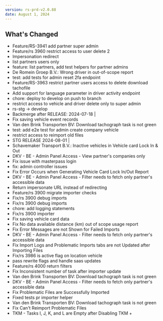 ```yaml
---
version: rs-prd-v2.0.88
date: August 1, 2024
---
```


## What's Changed
* Feature/RS-3941 add partner super admin
* Feature/rs 3960 restrict access to user delete 2
* Impersonation redirect
* list partners users only
* feature: list partners, add test helpers for partner admins
* De Romein Groep B.V.: Wrong driver in out-of-scope report
* test: add tests for admin reset 2fa endpoint
* Feature/RS-3963 restrict partner users access to delete download tachofile
* Add support for language parameter in driver activity endpoint
* chore: deploy to develop on push to branch
* restrict access to vehicle and driver delete only to super admin
* rs-stg -> develop
* Backmerge after RELEASE: 2024-07-18 |
* Fix saving vehicle event records
* Van den Brink Transporten BV: Download tachograph task is not green
* test: add e2e test for admin create company vehicle
* restrict access to reimport old files
* STG RELEASE 2024-08-01 |
* Schavemaker Transport B.V.: Inactive vehicles in Vehicle card Lock In & Out
* DKV - BE - Admin Panel Access - View partner's companies only
* Fix issue with masterpass login
* fix: admin controller issues
* Fix Error Occurs when Generating Vehicle Card Lock In/Out Report
* DKV - BE - Admin Panel Access - Filter needs to fetch only partner's accessible data
* Return impersonate URL instead of redirecting
* Feature/rs 3900 migrate importer checks
* Fix/rs 3900 debug imports
* Fix/rs 3900 debug imports
* chore: add logging statements
* Fix/rs 3900 importer
* Fix saving vehicle card data
* Fix No data available distance (km) out of scope usage report
* Fix Error Messages are not Shown for Failed Imports
* DKV - BE - Admin Panel Access - Filter needs to fetch only partner's accessible data
* Fix Import Logs and Problematic Imports tabs are not Updated after Importing Files
* Fix/rs 3986 is active flag on location vehicle
* pass rewrite flags and handle saas updates
* Feature/rs 4000 return filters
* Fix Inconsistent number of task after importer update
* Van den Brink Transporten BV: Download tachograph task is not green
* DKV - BE - Admin Panel Access - Filter needs to fetch only partner's accessible data
* Fix Problematic Files are Successfully Imported
* Fixed tests pr importer helper
* Van den Brink Transporten BV: Download tachograph task is not green
* Fix Can't Reimport Problematic Files
* TKM - Tasks I, J, K, and L are Empty after Disabling TKM +